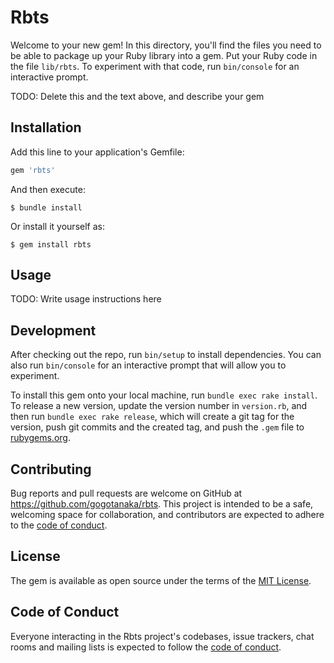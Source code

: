 # Rbts

Welcome to your new gem! In this directory, you'll find the files you need to be able to package up your Ruby library into a gem. Put your Ruby code in the file `lib/rbts`. To experiment with that code, run `bin/console` for an interactive prompt.

TODO: Delete this and the text above, and describe your gem

## Installation

Add this line to your application's Gemfile:

```ruby
gem 'rbts'
```

And then execute:

    $ bundle install

Or install it yourself as:

    $ gem install rbts

## Usage

TODO: Write usage instructions here

## Development

After checking out the repo, run `bin/setup` to install dependencies. You can also run `bin/console` for an interactive prompt that will allow you to experiment.

To install this gem onto your local machine, run `bundle exec rake install`. To release a new version, update the version number in `version.rb`, and then run `bundle exec rake release`, which will create a git tag for the version, push git commits and the created tag, and push the `.gem` file to [rubygems.org](https://rubygems.org).

## Contributing

Bug reports and pull requests are welcome on GitHub at https://github.com/gogotanaka/rbts. This project is intended to be a safe, welcoming space for collaboration, and contributors are expected to adhere to the [code of conduct](https://github.com/gogotanaka/rbts/blob/master/CODE_OF_CONDUCT.md).

## License

The gem is available as open source under the terms of the [MIT License](https://opensource.org/licenses/MIT).

## Code of Conduct

Everyone interacting in the Rbts project's codebases, issue trackers, chat rooms and mailing lists is expected to follow the [code of conduct](https://github.com/gogotanaka/rbts/blob/master/CODE_OF_CONDUCT.md).
